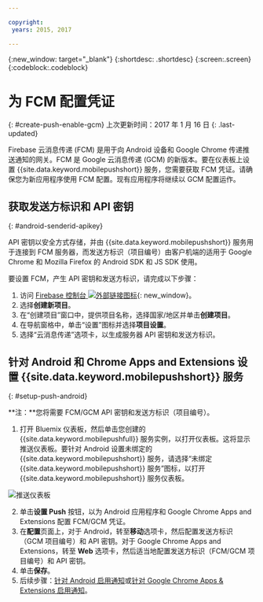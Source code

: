 ```yaml
---

copyright:
 years: 2015, 2017

---
```


{:new_window: target="_blank"}
{:shortdesc: .shortdesc}
{:screen:.screen}
{:codeblock:.codeblock}

# 为 FCM 配置凭证
{: #create-push-enable-gcm}
上次更新时间：2017 年 1 月 16 日
{: .last-updated}

Firebase 云消息传递 (FCM) 是用于向 Android 设备和 Google Chrome 传递推送通知的网关。FCM 是 Google 云消息传递 (GCM) 的新版本。要在仪表板上设置 {{site.data.keyword.mobilepushshort}} 服务，您需要获取 FCM 凭证。请确保您为新应用程序使用 FCM 配置。现有应用程序将继续以 GCM 配置运作。

## 获取发送方标识和 API 密钥
{: #android-senderid-apikey}

API 密钥以安全方式存储，并由 {{site.data.keyword.mobilepushshort}} 服务用于连接到 FCM 服务器，而发送方标识（项目编号）由客户机端的适用于 Google Chrome 和 Mozilla Firefox 的 Android SDK 和 JS SDK 使用。 

要设置 FCM，产生 API 密钥和发送方标识，请完成以下步骤：

1. 访问 [Firebase 控制台 ![外部链接图标](../../icons/launch-glyph.svg "外部链接图标")](https://console.firebase.google.com/?pli=1){: new_window}。
2. 选择**创建新项目**。 
3. 在“创建项目”窗口中，提供项目名称，选择国家/地区并单击**创建项目**。
3. 在导航窗格中，单击“设置”图标并选择**项目设置**。
4. 选择“云消息传递”选项卡，以生成服务器 API 密钥和发送方标识。

## 针对 Android 和 Chrome Apps and Extensions 设置 {{site.data.keyword.mobilepushshort}} 服务
{: #setup-push-android}

**注：**您将需要 FCM/GCM API 密钥和发送方标识（项目编号）。

1. 打开 Bluemix 仪表板，然后单击您创建的 {{site.data.keyword.mobilepushfull}} 服务实例，以打开仪表板。这将显示推送仪表板。要针对 Android 设置未绑定的 {{site.data.keyword.mobilepushshort}} 服务，请选择“未绑定 {{site.data.keyword.mobilepushshort}} 服务”图标，以打开 {{site.data.keyword.mobilepushshort}} 服务仪表板。 

![推送仪表板](images/push_unbound.jpg)

2. 单击**设置 Push** 按钮，以为 Android 应用程序和 Google Chrome Apps and Extensions 配置 FCM/GCM 凭证。
3. 在**配置**页面上，对于 Android，转至**移动**选项卡，然后配置发送方标识（GCM 项目编号）和 API 密钥。对于 Google Chrome Apps and Extensions，转至 **Web** 选项卡，然后适当地配置发送方标识（FCM/GCM 项目编号）和 API 密钥。
4. 单击**保存**。
5. 后续步骤：[针对 Android 启用通知](c_enable_push.html)或[针对 Google Chrome Apps & Extensions 启用通知](c_enable_push.html)。


